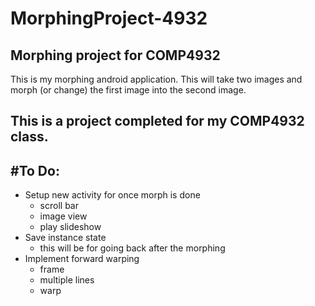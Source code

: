 # MorphingProject-4932
Morphing project for COMP4932
---
This is my morphing android application. This will take two images and morph (or change) the first image into the second image.

This is a project completed for my COMP4932 class.
---

#To Do:
-------
- Setup new activity for once morph is done
    - scroll bar
    - image view
    - play slideshow
- Save instance state
	- this will be for going back after the morphing
- Implement forward warping
	- frame
	- multiple lines
	- warp